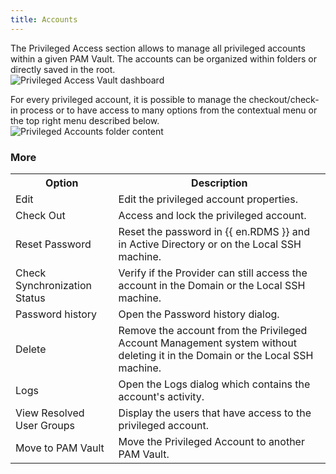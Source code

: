 ```yaml
---
title: Accounts
---
```

The Privileged Access section allows to manage all privileged accounts within a given PAM Vault. The accounts can be organized within folders or directly saved in the root.  
![Privileged Access Vault dashboard](/img/en/server/ServerOp8150.png) 

For every privileged account, it is possible to manage the checkout/check-in process or to have access to many options from the contextual menu or the top right menu described below.  
![Privileged Accounts folder content](/img/en/server/ServerOp8151.png) 

### More 

<table>
	<tr>
		<th>
Option 
		</th>
		<th>
Description 
		</th>
	</tr>
	<tr>
		<td>
Edit 
		</td>
		<td>
Edit the privileged account properties. 
		</td>
	</tr>
	<tr>
		<td>
Check Out 
		</td>
		<td>
Access and lock the privileged account. 
		</td>
	</tr>
	<tr>
		<td>
Reset Password 
		</td>
		<td>
Reset the password in {{ en.RDMS }} and in Active Directory or on the Local SSH machine. 
		</td>
	</tr>
	<tr>
		<td>
Check Synchronization Status 
		</td>
		<td>
Verify if the Provider can still access the account in the Domain or the Local SSH machine. 
		</td>
	</tr>
	<tr>
		<td>
Password history 
		</td>
		<td>
Open the Password history dialog. 
		</td>
	</tr>
	<tr>
		<td>
Delete 
		</td>
		<td>
Remove the account from the Privileged Account Management system without deleting it in the Domain or the Local SSH machine. 
		</td>
	</tr>
	<tr>
		<td>
Logs 
		</td>
		<td>
Open the Logs dialog which contains the account&apos;s activity. 
		</td>
	</tr>
	<tr>
		<td>
View Resolved User Groups 
		</td>
		<td>
Display the users that have access to the privileged account. 
		</td>
	</tr>
	<tr>
		<td>
Move to PAM Vault 
		</td>
		<td>
Move the Privileged Account to another PAM Vault. 
		</td>
	</tr>
</table>




